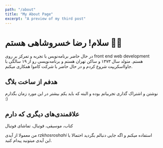 ```yaml
---
path: "/about"
title: "My About Page"
excerpt: "A preview of my third post"
---
```


# سلام! رضا خسروشاهی هستم 👋🏼

در حال حاضر برنامه‌نویس با تجربه و تمرکز بر روی front end web development هستم.
متولد سال ۱۳۷۳ و ساکن تهران هستم و برنامه‌نویسی رو از ۱۹ سالگی با جاوااسکریپت شروع کردم و در حال حاضر با شرکت کاموا همکاری میکنم.


## هدفم از ساخت بلاگ

نوشتن و اشتراک گذاری تجربیاتم بوده و البته که باید یکم بیشتر در این مورد زمان بگذارم :)

## علاقمندی‌های دیگری که دارم

کتاب، موسیقی، فوتبال، تماشای فوتبال

من معمولا از آیدی *rzkhosroshahi* استفاده میکنم و اگه جایی دنبالم بگردید احتمالا با این آیدی میتونید پیدام کنید.